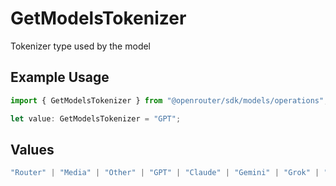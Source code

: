 # GetModelsTokenizer

Tokenizer type used by the model

## Example Usage

```typescript
import { GetModelsTokenizer } from "@openrouter/sdk/models/operations";

let value: GetModelsTokenizer = "GPT";
```

## Values

```typescript
"Router" | "Media" | "Other" | "GPT" | "Claude" | "Gemini" | "Grok" | "Cohere" | "Nova" | "Qwen" | "Yi" | "DeepSeek" | "Mistral" | "Llama2" | "Llama3" | "Llama4" | "PaLM" | "RWKV" | "Qwen3"
```